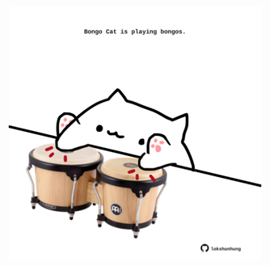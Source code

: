<!-- built at 16/10/2021, 11:01:34 UTC -->
<p align="center">
  <img width="500" height="500" src="./ReadmeImage.svg">
</p>
